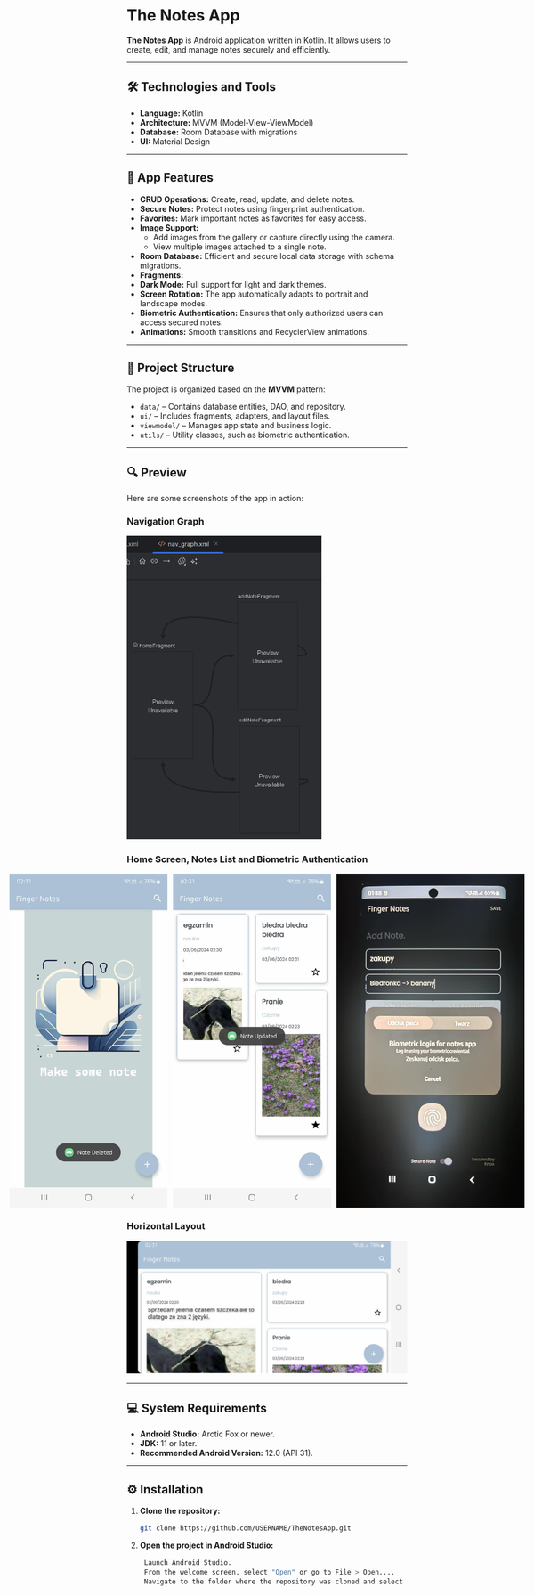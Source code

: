 # The Notes App

**The Notes App** is Android application written in Kotlin. It allows users to create, edit, and manage notes securely and efficiently.

---

## 🛠️ Technologies and Tools
- **Language:** Kotlin
- **Architecture:** MVVM (Model-View-ViewModel)
- **Database:** Room Database with migrations
- **UI:** Material Design

---

## 📱 App Features
- **CRUD Operations:** Create, read, update, and delete notes.
- **Secure Notes:** Protect notes using fingerprint authentication.
- **Favorites:** Mark important notes as favorites for easy access.
- **Image Support:**
  - Add images from the gallery or capture directly using the camera.
  - View multiple images attached to a single note.
- **Room Database:** Efficient and secure local data storage with schema migrations.
- **Fragments:**
- **Dark Mode:** Full support for light and dark themes.
- **Screen Rotation:** The app automatically adapts to portrait and landscape modes.
- **Biometric Authentication:** Ensures that only authorized users can access secured notes.
- **Animations:** Smooth transitions and RecyclerView animations.

---

## 📂 Project Structure
The project is organized based on the **MVVM** pattern:
- `data/` – Contains database entities, DAO, and repository.
- `ui/` – Includes fragments, adapters, and layout files.
- `viewmodel/` – Manages app state and business logic.
- `utils/` – Utility classes, such as biometric authentication.

---

## 🔍 Preview
Here are some screenshots of the app in action:

### Navigation Graph
<img src="Preview/nav.png" alt="Navigation Graph" width="350">

### Home Screen, Notes List and Biometric Authentication
<div style="display: flex; gap: 10px; justify-content: center;">
  <img src="Preview/home.jpg" alt="Home Screen" height="600">
  <img src="Preview/notes.jpg" alt="Notes List" height="600">
  <img src="Preview/add.jpg" alt="Add Note" height="600">
</div>

### Horizontal Layout
<img src="Preview/horizontal.jpg" alt="Horizontal Layout" width="600">

---

## 💻 System Requirements
- **Android Studio:** Arctic Fox or newer.
- **JDK:** 11 or later.
- **Recommended Android Version:** 12.0 (API 31).

---

## ⚙️ Installation
1. **Clone the repository:**
   ```bash
   git clone https://github.com/USERNAME/TheNotesApp.git

2. **Open the project in Android Studio:**
   ```bash
    Launch Android Studio.
    From the welcome screen, select "Open" or go to File > Open....
    Navigate to the folder where the repository was cloned and select the project directory.
